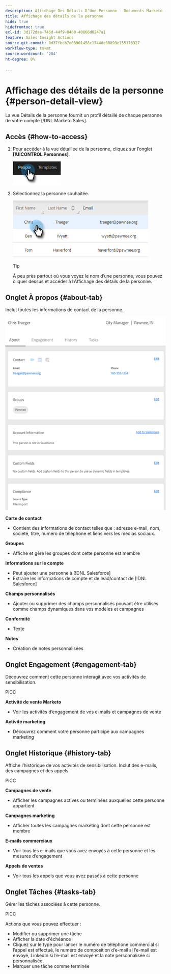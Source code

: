```yaml
---
description: Affichage Des Détails D’Une Personne - Documents Marketo - Documentation Du Produit
title: Affichage des détails de la personne
hide: true
hidefromtoc: true
exl-id: 3d172daa-745d-44f9-8460-40866d0247a1
feature: Sales Insight Actions
source-git-commit: 0d37fbdb7d08901458c1744dc68893e155176327
workflow-type: tm+mt
source-wordcount: '284'
ht-degree: 0%

---
```


# Affichage des détails de la personne {#person-detail-view}

La vue Détails de la personne fournit un profil détaillé de chaque personne de votre compte [!DNL Marketo Sales].

## Accès {#how-to-access}

1. Pour accéder à la vue détaillée de la personne, cliquez sur l’onglet **[!UICONTROL Personnes]**.

   ![](assets/person-detail-view-1.png)

1. Sélectionnez la personne souhaitée.

   ![](assets/person-detail-view-2.png)

   >[!TIP]
   >
   >À peu près partout où vous voyez le nom d’une personne, vous pouvez cliquer dessus et accéder à l’Affichage des détails de la personne.

## Onglet À propos {#about-tab}

Inclut toutes les informations de contact de la personne.

![](assets/person-detail-view-3.png)

**Carte de contact**

* Contient des informations de contact telles que : adresse e-mail, nom, société, titre, numéro de téléphone et liens vers les médias sociaux.

**Groupes**

* Affiche et gère les groupes dont cette personne est membre

**Informations sur le compte**

* Peut ajouter une personne à [!DNL Salesforce]
* Extraire les informations de compte et de lead/contact de [!DNL Salesforce]

**Champs personnalisés**

* Ajouter ou supprimer des champs personnalisés pouvant être utilisés comme champs dynamiques dans vos modèles et campagnes

**Conformité**

* Texte

**Notes**

* Création de notes personnalisées

## Onglet Engagement {#engagement-tab}

Découvrez comment cette personne interagit avec vos activités de sensibilisation.

PICC

**Activité de vente Marketo**

* Voir les activités d’engagement de vos e-mails et campagnes de vente

**Activité marketing**

* Découvrez comment votre personne participe aux campagnes marketing

## Onglet Historique {#history-tab}

Affiche l’historique de vos activités de sensibilisation. Inclut des e-mails, des campagnes et des appels.

PICC

**Campagnes de vente**

* Afficher les campagnes actives ou terminées auxquelles cette personne appartient

**Campagnes marketing**

* Afficher toutes les campagnes marketing dont cette personne est membre

**E-mails commerciaux**

* Voir tous les e-mails que vous avez envoyés à cette personne et les mesures d’engagement

**Appels de ventes**

* Voir tous les appels que vous avez passés à cette personne

## Onglet Tâches {#tasks-tab}

Gérer les tâches associées à cette personne.

PICC

Actions que vous pouvez effectuer :

* Modifier ou supprimer une tâche
* Afficher la date d&#39;échéance
* Cliquez sur le type pour lancer le numéro de téléphone commercial si l’appel est effectué, le numéro de composition d’e-mail si l’e-mail est envoyé, LinkedIn si l’e-mail est envoyé et la note personnalisée si personnalisée.
* Marquer une tâche comme terminée
